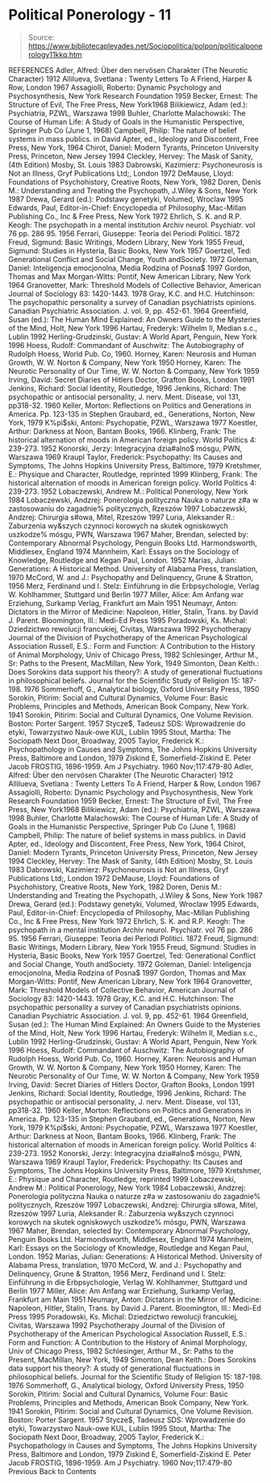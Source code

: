 # Political Ponerology - 11

> Source: https://www.bibliotecapleyades.net/Sociopolitica/polpon/politicalponerology11kkq.htm

REFERENCES
Adler, Alfred: Über den nervösen Charakter (The Neurotic Character) 1912 Allilueva, Svetlana : Twenty Letters To A Friend, Harper & Row, London 1967 Assagiolli, Roberto: Dynamic Psychology and Psychosynthesis, New York Research Foundation 1959 Becker, Ernest: The Structure of Evil, The Free Press, New York1968 Bilikiewicz, Adam (ed.): Psychiatria, PZWL, Warszawa 1998 Buhler, Charlotte Malachowski: The Course of Human Life: A Study of Goals in the Humanistic Perspective, Springer Pub Co (June 1, 1968) Campbell, Philip: The nature of belief systems in mass publics. in David Apter, ed., Ideology and Discontent, Free Press, New York, 1964 Chirot, Daniel: Modern Tyrants, Princeton University Press, Princeton, New Jersey 1994 Cleckley, Hervey: The Mask of Sanity, (4th Edition) Mosby, St. Louis 1983 Dabrowski, Kazimierz: Psychoneurosis is Not an Illness, Gryf Publications Ltd;, London 1972 DeMause, Lloyd: Foundations of Psychohistory, Creative Roots, New York, 1982 Doren, Denis M.: Understanding and Treating the Psychopath, J.Wiley & Sons, New York 1987 Drewa, Gerard (ed.): Podstawy genetyki, Volumed, Wroclaw 1995 Edwards, Paul, Editor-in-Chief: Encyclopedia of Philosophy, Mac-Millan Publishing Co., Inc & Free Press, New York 1972 Ehrlich, S. K. and R.P. Keogh: The psychopath in a mental institution Archiv neurol. Psychiatr. vol 76 pp. 286 95. 1956 Ferrari, Giuseppe: Teoria dei Periodi Politici. 1872 Freud, Sigmund: Basic Writings, Modern Library, New York 1955 Freud, Sigmund: Studies in Hysteria, Basic Books, New York 1957 Goertzel, Ted: Generational Conflict and Social Change, Youth andSociety. 1972 Goleman, Daniel: Inteligencja emocjonolna, Media Rodzina of Posna$ 1997 Gordon, Thomas and Max Morgan-Witts: Pontif, New American Library, New York 1964 Granovetter, Mark: Threshold Models of Collective Behavior, American Journal of Sociology 83: 1420-1443. 1978 Gray, K.C. and H.C. Hutchinson: The psychopathic personality a survey of Canadian psychiatrists opinions. Canadian Psychiatric Association. J. vol. 9, pp. 452-61. 1964 Greenfield, Susan (ed.): The Human Mind Explained: An Owners Guide to the Mysteries of the Mind, Holt, New York 1996 Hartau, Frederyk: Wilhelm II, Median s.c., Lublin 1992 Herling-Grudzinski, Gustav: A World Apart, Penguin, New York 1996 Hoess, Rudolf: Commandant of Auschwitz: The Autobiography of Rudolph Hoess, World Pub. Co, 1960. Horney, Karen: Neurosis and Human Growth, W. W. Norton & Company, New York 1950 Horney, Karen: The Neurotic Personality of Our Time, W. W. Norton & Company, New York 1959 Irving, David: Secret Diaries of Hitlers Doctor, Grafton Books, London 1991 Jenkins, Richard: Social Identity, Routledge, 1996 Jenkins, Richard: The psychopathic or antisocial personality, J. nerv. Ment. Disease, vol 131, pp318-32. 1960 Keller, Morton: Reflections on Politics and Generations in America. Pp. 123-135 in Stephen Graubard, ed., Generations, Norton, New York, 1979 K%pi$ski, Antoni: Psychopatie, PZWL, Warszawa 1977 Koestler, Arthur: Darkness at Noon, Bantam Books, 1966. Klinberg, Frank: The historical alternation of moods in American foreign policy. World Politics 4: 239-273. 1952 Konorski, Jerzy: Integracyjna dzia#alno$ mósgu, PWN, Warszawa 1969 Kraupl Taylor, Frederick: Psychopathy: Its Causes and Symptoms, The Johns Hopkins University Press, Baltimore, 1979 Kretshmer, E.: Physique and Character, Routledge, reprinted 1999 Klinberg, Frank: The historical alternation of moods in American foreign policy. World Politics 4: 239-273. 1952 Lobaczewski, Andrew M.: Political Ponerology, New York 1984 Lobaczewski, Andzrej: Ponerologia polityczna Nauka o naturze z#a w zastosowaniu do zagadnie% politycznych, Rzeszów 1997 Lobaczewski, Andzrej: Chirurgia s#owa, Mitel, Rzeszów 1997 Luria, Aleksander R.: Zaburzenia wy&szych czynnoci korowych na skutek ogniskowych uszkodze% mósgu, PWN, Warszawa 1967 Maher, Brendan, selected by: Contemporary Abnormal Psychology, Penguin Books Ltd. Harmondsworth, Middlesex, England 1974 Mannheim, Karl: Essays on the Sociology of Knowledge, Routledge and Kegan Paul, London. 1952 Marias, Julian: Generations: A Historical Method. University of Alabama Press, translation, 1970 McCord, W. and J.: Psychopathy and Delinquency, Grune & Stratton, 1956 Merz, Ferdinand und I. Stelz: Einführung in die Erbpsychologie, Verlag W. Kohlhammer, Stuttgard und Berlin 1977 Miller, Alice: Am Anfang war Erziehung, Surkamp Verlag, Frankfurt am Main 1951 Neumayr, Anton: Dictators in the Mirror of Medicine: Napoleon, Hitler, Stalin, Trans. by David J. Parent. Bloomington, Ill.: Medi-Ed Press 1995 Poradowski, Ks. Michal: Dziedzictwo rewolucji francukiej, Civitas, Warszawa 1992 Psychotherapy Journal of the Division of Psychotherapy of the American Psychological Association Russell, E.S.: Form and Function: A Contribution to the History of Animal Morphology, Univ of Chicago Press, 1982 Schlesinger, Arthur M., Sr: Paths to the Present, MacMillan, New York, 1949 Simonton, Dean Keith.: Does Sorokins data support his theory?: A study of generational fluctuations in philosophical beliefs. Journal for the Scientific Study of Religion 15: 187-198. 1976 Sommerhoff, G., Analytical biology, Oxford University Press, 1950 Sorokin, Pitirim: Social and Cultural Dynamics, Volume Four: Basic Problems, Principles and Methods, American Book Company, New York. 1941 Sorokin, Pitirim: Social and Cultural Dynamics, One Volume Revision. Boston: Porter Sargent. 1957 Stycze$, Tadeusz SDS: Wprowadzenie do etyki, Towarzystwo Nauk-owe KUL, Lublin 1995 Stout, Martha: The Sociopath Next Door, Broadway, 2005 Taylor, Frederick K.: Psychopathology in Causes and Symptoms, The Johns Hopkins University Press, Baltimore and London, 1979 Ziskind E, Somerfield-Ziskind E. Peter Jacob FROSTIG, 1896-1959. Am J Psychiatry. 1960 Nov;117:479-80
Adler, Alfred: Über den nervösen Charakter (The Neurotic Character) 1912
Allilueva, Svetlana : Twenty Letters To A Friend, Harper & Row, London 1967
Assagiolli, Roberto: Dynamic Psychology and Psychosynthesis, New York Research Foundation 1959
Becker, Ernest: The Structure of Evil, The Free Press, New York1968
Bilikiewicz, Adam (ed.): Psychiatria, PZWL, Warszawa 1998
Buhler, Charlotte Malachowski: The Course of Human Life: A Study of Goals in the Humanistic Perspective, Springer Pub Co (June 1, 1968)
Campbell, Philip: The nature of belief systems in mass publics. in David Apter, ed., Ideology and Discontent, Free Press, New York, 1964
Chirot, Daniel: Modern Tyrants, Princeton University Press, Princeton, New Jersey 1994
Cleckley, Hervey: The Mask of Sanity, (4th Edition) Mosby, St. Louis 1983
Dabrowski, Kazimierz: Psychoneurosis is Not an Illness, Gryf Publications Ltd;, London 1972
DeMause, Lloyd: Foundations of Psychohistory, Creative Roots, New York, 1982
Doren, Denis M.: Understanding and Treating the Psychopath, J.Wiley & Sons, New York 1987
Drewa, Gerard (ed.): Podstawy genetyki, Volumed, Wroclaw 1995
Edwards, Paul, Editor-in-Chief: Encyclopedia of Philosophy, Mac-Millan Publishing Co., Inc & Free Press, New York 1972
Ehrlich, S. K. and R.P. Keogh: The psychopath in a mental institution Archiv neurol. Psychiatr. vol 76 pp. 286 95. 1956
Ferrari, Giuseppe: Teoria dei Periodi Politici. 1872
Freud, Sigmund: Basic Writings, Modern Library, New York 1955
Freud, Sigmund: Studies in Hysteria, Basic Books, New York 1957 Goertzel, Ted: Generational Conflict and Social Change, Youth andSociety. 1972 Goleman, Daniel: Inteligencja emocjonolna, Media Rodzina of Posna$ 1997 Gordon, Thomas and Max Morgan-Witts: Pontif, New American Library, New York 1964 Granovetter, Mark: Threshold Models of Collective Behavior, American Journal of Sociology 83: 1420-1443. 1978
Gray, K.C. and H.C. Hutchinson: The psychopathic personality a survey of Canadian psychiatrists opinions. Canadian Psychiatric Association. J. vol. 9, pp. 452-61. 1964
Greenfield, Susan (ed.): The Human Mind Explained: An Owners Guide to the Mysteries of the Mind, Holt, New York 1996
Hartau, Frederyk: Wilhelm II, Median s.c., Lublin 1992 Herling-Grudzinski, Gustav: A World Apart, Penguin, New York 1996
Hoess, Rudolf: Commandant of Auschwitz: The Autobiography of Rudolph Hoess, World Pub. Co, 1960. Horney, Karen: Neurosis and Human Growth, W. W. Norton & Company, New York 1950
Horney, Karen: The Neurotic Personality of Our Time, W. W. Norton & Company, New York 1959 Irving, David: Secret Diaries of Hitlers Doctor, Grafton Books, London 1991
Jenkins, Richard: Social Identity, Routledge, 1996
Jenkins, Richard: The psychopathic or antisocial personality, J. nerv. Ment. Disease, vol 131, pp318-32. 1960
Keller, Morton: Reflections on Politics and Generations in America. Pp. 123-135 in Stephen Graubard, ed., Generations, Norton, New York, 1979
K%pi$ski, Antoni: Psychopatie, PZWL, Warszawa 1977 Koestler, Arthur: Darkness at Noon, Bantam Books, 1966.
Klinberg, Frank: The historical alternation of moods in American foreign policy. World Politics 4: 239-273. 1952
Konorski, Jerzy: Integracyjna dzia#alno$ mósgu, PWN, Warszawa 1969
Kraupl Taylor, Frederick: Psychopathy: Its Causes and Symptoms, The Johns Hopkins University Press, Baltimore, 1979
Kretshmer, E.: Physique and Character, Routledge, reprinted 1999
Lobaczewski, Andrew M.: Political Ponerology, New York 1984
Lobaczewski, Andzrej: Ponerologia polityczna Nauka o naturze z#a w zastosowaniu do zagadnie% politycznych, Rzeszów 1997
Lobaczewski, Andzrej: Chirurgia s#owa, Mitel, Rzeszów 1997
Luria, Aleksander R.: Zaburzenia wy&szych czynnoci korowych na skutek ogniskowych uszkodze% mósgu, PWN, Warszawa 1967
Maher, Brendan, selected by: Contemporary Abnormal Psychology, Penguin Books Ltd. Harmondsworth, Middlesex, England 1974
Mannheim, Karl: Essays on the Sociology of Knowledge, Routledge and Kegan Paul, London. 1952
Marias, Julian: Generations: A Historical Method. University of Alabama Press, translation, 1970
McCord, W. and J.: Psychopathy and Delinquency, Grune & Stratton, 1956
Merz, Ferdinand und I. Stelz: Einführung in die Erbpsychologie, Verlag W. Kohlhammer, Stuttgard und Berlin 1977
Miller, Alice: Am Anfang war Erziehung, Surkamp Verlag, Frankfurt am Main 1951
Neumayr, Anton: Dictators in the Mirror of Medicine: Napoleon, Hitler, Stalin, Trans. by David J. Parent. Bloomington, Ill.: Medi-Ed Press 1995
Poradowski, Ks. Michal: Dziedzictwo rewolucji francukiej, Civitas, Warszawa 1992
Psychotherapy Journal of the Division of Psychotherapy of the American Psychological Association
Russell, E.S.: Form and Function: A Contribution to the History of Animal Morphology, Univ of Chicago Press, 1982
Schlesinger, Arthur M., Sr: Paths to the Present, MacMillan, New York, 1949
Simonton, Dean Keith.: Does Sorokins data support his theory?: A study of generational fluctuations in philosophical beliefs. Journal for the Scientific Study of Religion 15: 187-198. 1976
Sommerhoff, G., Analytical biology, Oxford University Press, 1950
Sorokin, Pitirim: Social and Cultural Dynamics, Volume Four: Basic Problems, Principles and Methods, American Book Company, New York. 1941
Sorokin, Pitirim: Social and Cultural Dynamics, One Volume Revision. Boston: Porter Sargent. 1957
Stycze$, Tadeusz SDS: Wprowadzenie do etyki, Towarzystwo Nauk-owe KUL, Lublin 1995
Stout, Martha: The Sociopath Next Door, Broadway, 2005
Taylor, Frederick K.: Psychopathology in Causes and Symptoms, The Johns Hopkins University Press, Baltimore and London, 1979
Ziskind E, Somerfield-Ziskind E. Peter Jacob FROSTIG, 1896-1959. Am J Psychiatry. 1960 Nov;117:479-80
Previous
Back to Contents
